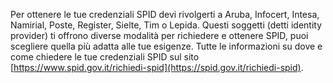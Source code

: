 Per ottenere le tue credenziali SPID devi rivolgerti a Aruba, Infocert, Intesa, Namirial, Poste, Register, Sielte, Tim o Lepida. Questi soggetti (detti identity provider) ti offrono diverse modalità per richiedere e ottenere SPID, puoi scegliere quella più adatta alle tue esigenze. Tutte le informazioni su dove e come chiedere le tue credenziali SPID sul sito [https://www.spid.gov.it/richiedi-spid](https://spid.gov.it/richiedi-spid). 
